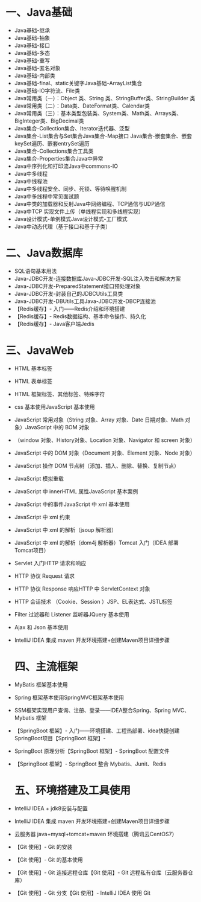 # 一、Java基础

- Java基础-继承
- Java基础-抽象
- Java基础-接口
- Java基础-多态
- Java基础-重写
- Java基础-匿名对象
- Java基础-内部类
- Java基础-final、static关键字Java基础-ArrayList集合
- Java基础-IO字符流、File类
- Java常用类（一）：Object 类、String 类、StringBuffer类、StringBuilder 类
- Java常用类（二）：Data类、DateFormat类、Calendar类
- Java常用类（三）：基本类型包装类、System类、Math类、Arrays类、BigInteger类、BigDecimal类
- Java集合-Collection集合、Iterator迭代器、泛型
- Java集合-List集合与Set集合Java集合-Map接口
  Java集合-嵌套集合、嵌套keySet遍历、嵌套entrySet遍历
- Java集合-Collections集合工具类
- Java集合-Properties集合Java中异常
- Java中序列化和打印流Java中commons-IO
- Java中多线程
- Java中线程池
- Java中多线程安全、同步、死锁、等待唤醒机制
- Java中多线程中常见面试题
- Java中类的加载器和反射Java中网络编程、TCP通信与UDP通信
- Java中TCP 实现文件上传（单线程实现和多线程实现）
- Java设计模式-单例模式Java设计模式-工厂模式
- Java中动态代理（基于接口和基于子类）

# 二、Java数据库
- SQL语句基本用法
- Java-JDBC开发-连接数据库Java-JDBC开发-SQL注入攻击和解决方案
- Java-JDBC开发-PreparedStatement接口预处理对象
- Java-JDBC开发-封装自己的JDBCUtils工具类
- Java-JDBC开发-DBUtils工具Java-JDBC开发-DBCP连接池
- 【Redis缓存】- 入门——Redis介绍和环境搭建
- 【Redis缓存】- Redis数据结构、基本命令操作、持久化
- 【Redis缓存】- Java客户端Jedis

# 三、JavaWeb

- HTML 基本标签

- HTML 表单标签

- HTML 框架标签、其他标签、特殊字符

- css 基本使用JavaScript 基本使用

- JavaScript 常用对象（String 对象、Array 对象、Date 日期对象、Math 对象）JavaScript 中的 BOM 对象

- （window 对象、History对象、Location 对象、Navigator 和 screen 对象）

- JavaScript 中的 DOM 对象（Document 对象、Element 对象、Node 对象）

- JavaScript 操作 DOM 节点树（添加、插入、删除、替换、复制节点）

- JavaScript 模拟重载

- JavaScript 中 innerHTML 属性JavaScript 基本案例

- JavaScript 中的事件JavaScript 中 xml 基本使用

- JavaScript 中 xml 约束

- JavaScript 中 xml 的解析（jsoup 解析器）

- JavaScript 中 xml 的解析（dom4j 解析器）Tomcat 入门（IDEA 部署Tomcat项目）

- Servlet 入门HTTP 请求和响应

- HTTP 协议 Request 请求

- HTTP 协议 Response 响应HTTP 中 ServletContext 对象

- HTTP 会话技术 （Cookie、Session ）JSP、EL表达式、JSTL标签

- Filter 过滤器和 Listener 监听器JQuery 基本使用

- Ajax 和 Json 基本使用

- IntelliJ IDEA 集成 maven 开发环境搭建+创建Maven项目详细步骤

  # 四、主流框架

- MyBatis 框架基本使用

- Spring 框架基本使用SpringMVC框架基本使用

- SSM框架实现用户查询、注册、登录——IDEA整合Spring、Spring MVC、Mybatis 框架

- 【SpringBoot 框架】- 入门——环境搭建、工程热部署、idea快捷创建SpringBoot项目【SpringBoot 框架】- 

- SpringBoot 原理分析【SpringBoot 框架】- SpringBoot 配置文件

- 【SpringBoot 框架】- SpringBoot 整合 Mybatis、Junit、Redis

  # 五、环境搭建及工具使用

- IntelliJ IDEA + jdk8安装与配置

- IntelliJ IDEA 集成 maven 开发环境搭建+创建Maven项目详细步骤

- 云服务器 java+mysql+tomcat+maven 环境搭建（腾讯云CentOS7）

- 【Git 使用】- Git 的安装

- 【Git 使用】- Git 的基本使用
- 【Git 使用】- Git 连接远程仓库【Git 使用】- Git 远程私有仓库（云服务器仓库）
- 【Git 使用】- Git 分支【Git 使用】- IntelliJ IDEA 使用 Git
  